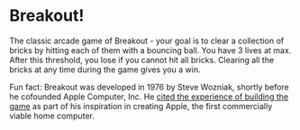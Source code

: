 # Breakout!

The classic arcade game of Breakout - your goal is to clear a collection of bricks by hitting each of them with a bouncing ball. You have 3 lives at max. After this threshold, you lose if you cannot hit all bricks. Clearing all the bricks at any time during the game gives you a win.

Fun fact: Breakout was developed in 1976 by Steve Wozniak, shortly before he cofounded Apple Computer, Inc. He [cited the experience of building the game](https://archive.org/stream/byte-magazine-1984-12/1984_12_BYTE_09-13_Communications#page/n461/mode/2up) as part of his inspiration in creating Apple, the first commercially viable home computer.

